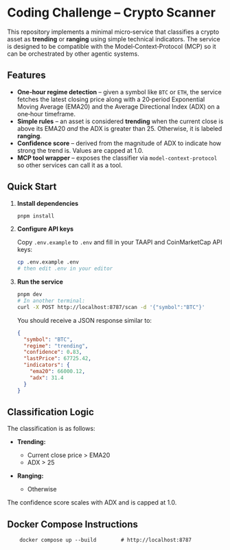 # Coding Challenge – Crypto Scanner

This repository implements a minimal micro‑service that classifies a crypto asset as **trending** or **ranging** using simple technical indicators.  The service is designed to be compatible with the Model‑Context‑Protocol (MCP) so it can be orchestrated by other agentic systems.

## Features

- **One‑hour regime detection** – given a symbol like `BTC` or `ETH`, the service fetches the latest closing price along with a 20‑period Exponential Moving Average (EMA20) and the Average Directional Index (ADX) on a one‑hour timeframe.
- **Simple rules** – an asset is considered **trending** when the current close is above its EMA20 *and* the ADX is greater than 25.  Otherwise, it is labeled **ranging**.
- **Confidence score** – derived from the magnitude of ADX to indicate how strong the trend is.  Values are capped at 1.0.
- **MCP tool wrapper** – exposes the classifier via `model-context-protocol` so other services can call it as a tool.

## Quick Start

1. **Install dependencies**

   ```bash
   pnpm install
   ```

2. **Configure API keys**

   Copy `.env.example` to `.env` and fill in your TAAPI and CoinMarketCap API keys:

   ```bash
   cp .env.example .env
   # then edit .env in your editor
   ```

3. **Run the service**

   ```bash
   pnpm dev
   # In another terminal:
   curl -X POST http://localhost:8787/scan -d '{"symbol":"BTC"}'
   ```

   You should receive a JSON response similar to:

   ```json
   {
     "symbol": "BTC",
     "regime": "trending",
     "confidence": 0.83,
     "lastPrice": 67725.42,
     "indicators": {
       "ema20": 66000.12,
       "adx": 31.4
     }
   }
   ```

## Classification Logic

The classification is as follows:

- **Trending:**
  - Current close price > EMA20
  - ADX > 25

- **Ranging:**
  - Otherwise

The confidence score scales with ADX and is capped at 1.0.

## Docker Compose Instructions
```
    docker compose up --build        # http://localhost:8787
```
